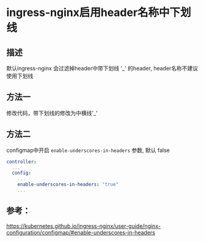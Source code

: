# ingress-nginx启用header名称中下划线

## 描述

默认ingress-nginx 会过滤掉header中带下划线 '_'  的header, header名称不建议使用下划线

## 方法一

修改代码，带下划线的修改为中横线'_'

## 方法二

configmap中开启 `enable-underscores-in-headers` 参数, 默认 false

```yaml
controller:
  ...
  config:
    ...
    enable-underscores-in-headers: "true"
    ...
```



## 参考：

https://kubernetes.github.io/ingress-nginx/user-guide/nginx-configuration/configmap/#enable-underscores-in-headers

